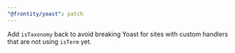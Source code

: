 ```yaml
---
"@frontity/yoast": patch
---
```


Add `isTaxonomy` back to avoid breaking Yoast for sites with custom handlers that are not using `isTerm` yet.
